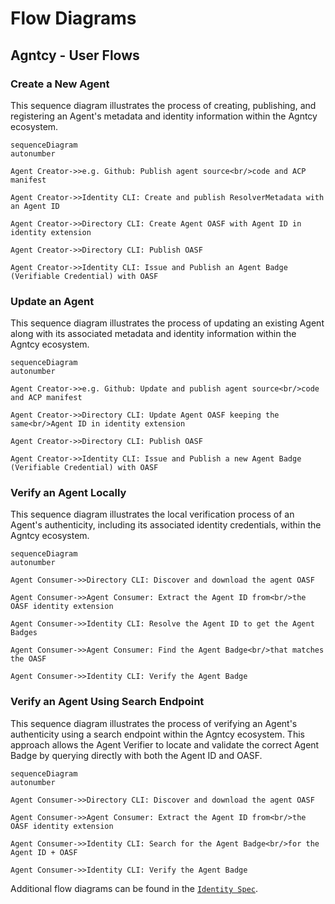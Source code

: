 # Flow Diagrams

## Agntcy - User Flows

### Create a New Agent

This sequence diagram illustrates the process of creating, publishing, and registering an Agent's metadata and identity information within the Agntcy ecosystem.

```mermaid
sequenceDiagram
autonumber

Agent Creator->>e.g. Github: Publish agent source<br/>code and ACP manifest

Agent Creator->>Identity CLI: Create and publish ResolverMetadata with an Agent ID

Agent Creator->>Directory CLI: Create Agent OASF with Agent ID in identity extension

Agent Creator->>Directory CLI: Publish OASF

Agent Creator->>Identity CLI: Issue and Publish an Agent Badge (Verifiable Credential) with OASF
```

### Update an Agent

This sequence diagram illustrates the process of updating an existing Agent along with its associated metadata and identity information within the Agntcy ecosystem.

```mermaid
sequenceDiagram
autonumber

Agent Creator->>e.g. Github: Update and publish agent source<br/>code and ACP manifest

Agent Creator->>Directory CLI: Update Agent OASF keeping the same<br/>Agent ID in identity extension

Agent Creator->>Directory CLI: Publish OASF

Agent Creator->>Identity CLI: Issue and Publish a new Agent Badge (Verifiable Credential) with OASF
```

### Verify an Agent Locally

This sequence diagram illustrates the local verification process of an Agent's authenticity, including its associated identity credentials, within the Agntcy ecosystem.

```mermaid
sequenceDiagram
autonumber

Agent Consumer->>Directory CLI: Discover and download the agent OASF

Agent Consumer->>Agent Consumer: Extract the Agent ID from<br/>the OASF identity extension

Agent Consumer->>Identity CLI: Resolve the Agent ID to get the Agent Badges

Agent Consumer->>Agent Consumer: Find the Agent Badge<br/>that matches the OASF

Agent Consumer->>Identity CLI: Verify the Agent Badge
```

### Verify an Agent Using Search Endpoint

This sequence diagram illustrates the process of verifying an Agent's authenticity using a search endpoint within the Agntcy ecosystem. This approach allows the Agent Verifier to locate and validate the correct Agent Badge by querying directly with both the Agent ID and OASF.

```mermaid
sequenceDiagram
autonumber

Agent Consumer->>Directory CLI: Discover and download the agent OASF

Agent Consumer->>Agent Consumer: Extract the Agent ID from<br/>the OASF identity extension

Agent Consumer->>Identity CLI: Search for the Agent Badge<br/>for the Agent ID + OASF

Agent Consumer->>Identity CLI: Verify the Agent Badge
```

Additional flow diagrams can be found in the [`Identity Spec`](https://spec.identity.agntcy.org/docs/category/sequence-flows).
